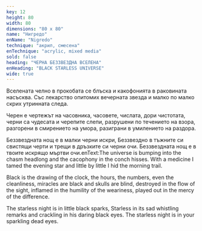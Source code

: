 ```yaml
---
key: 12
height: 80
width: 80
dimensions: "80 x 80"
name: "Нигредо"
enName: "Nigredo"
technique: "акрил, смесена"
enTechnique: "acrylic, mixed media"
sold: false
heading: "ЧЕРНА БЕЗЗВЕЗДНА ВСЕЛЕНА"
enHeading: "BLACK STARLESS UNIVERSE"
wide: true
---
```

Вселената челно в прокобата се блъска
и какофонията в раковината насъсква.
Със лекарство опитомих вечерната звезда
и малко по малко скрих утринната следа. 

Черен е чертежът на часовника, 
часовете, 
числата, 
дори чистотата, 
черни са чудесата и черепите слепи, 
разрушени по течението на взора, 
разгорени в смирението на умора, 
разиграни в умилението на раздора. 

Беззвездната нощ е в малки черни искри,
Беззвездно в тъжните си свистящи черти
и трещи в дръзките си черни очи. 
Беззвездната нощ е в твоите искрящо мъртви очи.enText:The universe is bumping into the chasm headlong
and the cacophony in the conch hisses.
With a medicine I tamed the evening star
and little by little I hid the morning trail.

Black is the drawing of the clock,
the hours,
the numbers,
even the cleanliness,
miracles are black and skulls are blind,
destroyed in the flow of the sight,
inflamed in the humility of the weariness,
played out in the mercy of the difference.

The starless night is in little black sparks,
Starless in its sad whistling remarks
and crackling in his daring black eyes.
The starless night is in your sparkling dead eyes.
